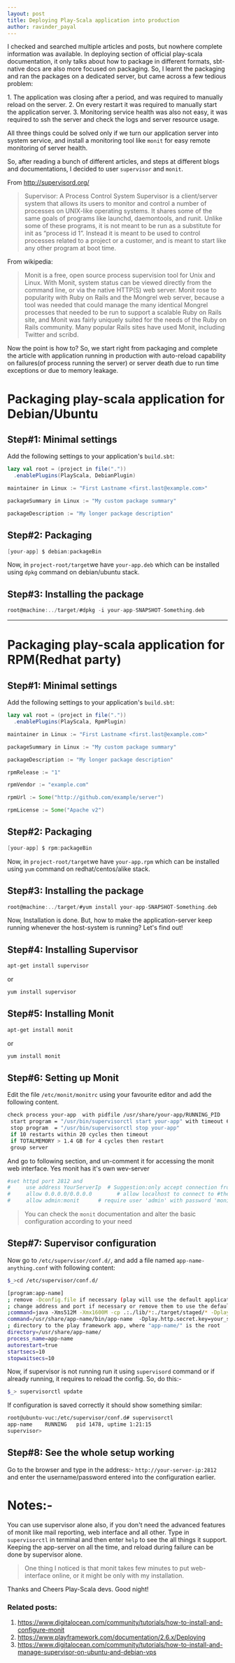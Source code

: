 ```yaml
---
layout: post
title: Deploying Play-Scala application into production
author: ravinder_payal
---
```

<p>
I checked and searched multiple articles and posts, but nowhere complete information was available. In deploying section of official play-scala documentation, it only talks about how to package in different formats, sbt-native docs are also more focused on packaging. So, I learnt the packaging and ran the packages on a dedicated server, but came across a few tedious problem:</p>
1. The application was closing after a period, and was required to manually reload on the server.
2. On every restart it was required to manually start the application server.
3. Monitoring service health was also not easy, it was required to ssh the server and check the logs and server resource usage.

All three things could be solved only if we turn our application server into system service, and install a monitoring tool like `monit` for easy remote monitoring of server health.

So, after reading a bunch of different articles, and steps at different blogs and documentations, I decided to user `supervisor` and `monit`.

From http://supervisord.org/
> Supervisor: A Process Control System
Supervisor is a client/server system that allows its users to monitor and control a number of processes on UNIX-like operating systems.
It shares some of the same goals of programs like launchd, daemontools, and runit. Unlike some of these programs, it is not meant to be run as a substitute for init as “process id 1”. Instead it is meant to be used to control processes related to a project or a customer, and is meant to start like any other program at boot time.

From wikipedia:
> Monit is a free, open source process supervision tool for Unix and Linux. With Monit, system status can be viewed directly from the command line, or via the native HTTP(S) web server. Monit rose to popularity with Ruby on Rails and the Mongrel web server, because a tool was needed that could manage the many identical Mongrel processes that needed to be run to support a scalable Ruby on Rails site, and Monit was fairly uniquely suited for the needs of the Ruby on Rails community. Many popular Rails sites have used Monit, including Twitter and scribd.

Now the point is how to? So, we start right from packaging and complete the article with application running in production with auto-reload capability on failures(of process running the server) or server death due to run time exceptions or due to memory leakage.

# Packaging play-scala application for Debian/Ubuntu


## Step#1: Minimal settings
Add the following settings to your application's `build.sbt`:

```scala
lazy val root = (project in file("."))
  .enablePlugins(PlayScala, DebianPlugin)

maintainer in Linux := "First Lastname <first.last@example.com>"

packageSummary in Linux := "My custom package summary"

packageDescription := "My longer package description"
```

## Step#2: Packaging

```scala
[your-app] $ debian:packageBin
```

Now, in `project-root/target`we have `your-app.deb` which can be installed using `dpkg` command on debian/ubuntu stack.

## Step#3: Installing the package

```scala
root@machine:../target/#dpkg -i your-app-SNAPSHOT-Something.deb
```

-------------

# Packaging play-scala application for RPM(Redhat party)

## Step#1: Minimal settings
Add the following settings to your application's `build.sbt`:

```scala
lazy val root = (project in file("."))
  .enablePlugins(PlayScala, RpmPlugin)

maintainer in Linux := "First Lastname <first.last@example.com>"

packageSummary in Linux := "My custom package summary"

packageDescription := "My longer package description"

rpmRelease := "1"

rpmVendor := "example.com"

rpmUrl := Some("http://github.com/example/server")

rpmLicense := Some("Apache v2")
```
## Step#2: Packaging

```scala
[your-app] $ rpm:packageBin
```

Now, in `project-root/target`we have `your-app.rpm` which can be installed using `yum` command on redhat/centos/alike stack.

## Step#3: Installing the package

```scala
root@machine:../target/#yum install your-app-SNAPSHOT-Something.deb
```

Now, Installation is done. But, how to make the application-server keep running whenever the host-system is running? Let's find out!

## Step#4: Installing Supervisor

```bash
apt-get install supervisor
```

or

```bash
yum install supervisor
```

## Step#5: Installing Monit

```bash
apt-get install monit
```

or

```bash
yum install monit
```

## Step#6: Setting up Monit
Edit the file `/etc/monit/monitrc` using your favourite editor and add the following content.

```bash
check process your-app  with pidfile /usr/share/your-app/RUNNING_PID
 start program = "/usr/bin/supervisorctl start your-app" with timeout 60 seconds
 stop program  = "/usr/bin/supervisorctl stop your-app"
 if 10 restarts within 20 cycles then timeout
 if TOTALMEMORY > 1.4 GB for 4 cycles then restart
 group server
```

And go to following section, and un-comment it for accessing the monit web interface. Yes monit has it's own wev-server

```bash
#set httpd port 2812 and
#     use address YourServerIp  # Suggestion:only accept connection from localhost, and do ssh tunnelling for better security and preventing unauthorised access
#     allow 0.0.0.0/0.0.0.0        # allow localhost to connect to #the server and
#     allow admin:monit      # require user 'admin' with password 'monit'

```

>You can check the `monit` documentation and alter the basic configuration according to your need

## Step#7: Supervisor configuration
Now go to `/etc/supervisor/conf.d/`, and add a file named `app-name-anything.conf` with following content:

```bash
$_>cd /etc/supervisor/conf.d/
```

```bash
[program:app-name]
; remove -Dconfig.file if necessary (play will use the default application.conf)
; change address and port if necessary or remove them to use the default values
;command=java -Xms512M -Xmx1600M -cp .:./lib/*:./target/staged/* -Dplay.http.secret.key=affsfsfsfdosjsjovoeve46e4846vervev4e6r45geger play.core.server.NettyServe$
command=/usr/share/app-name/bin/app-name  -Dplay.http.secret.key=your_secret
; directory to the play framework app, where "app-name/" is the root
directory=/usr/share/app-name/
process_name=app-name
autorestart=true
startsecs=10
stopwaitsecs=10
```

Now, if supervisor is not running run it using `supervisord` command or if already running, it requires to reload the config. So, do this:-

```bash
$_> supervisorctl update
```

If configuration is saved correctly it should show something similar:

```bash
root@ubuntu-vuc:/etc/supervisor/conf.d# supervisorctl
app-name    RUNNING   pid 1478, uptime 1:21:15
supervisor> 
```


## Step#8: See the whole setup working
Go to the browser and type in the address:- `http://your-server-ip:2812` and enter the username/password entered into the configuration earlier.

# Notes:-
You can use supervisor alone also, if you don't need the advanced features of monit like mail reporting, web interface and all other.
Type in `supervisorctl` in terminal and then enter `help` to see the all things it support. Keeping the app-server on all the time, and reload during failure can be done by supervisor alone.

> One thing I noticed is that monit takes few minutes to put web-interface online, or it might be only with my installation.

Thanks and Cheers Play-Scala devs. Good night!

### Related posts:
1. https://www.digitalocean.com/community/tutorials/how-to-install-and-configure-monit
2. https://www.playframework.com/documentation/2.6.x/Deploying
3. https://www.digitalocean.com/community/tutorials/how-to-install-and-manage-supervisor-on-ubuntu-and-debian-vps
